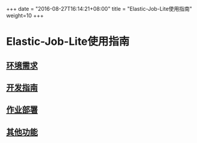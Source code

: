 
+++
date = "2016-08-27T16:14:21+08:00"
title = "Elastic-Job-Lite使用指南"
weight=10
+++

# Elastic-Job-Lite使用指南

## [环境需求](../env_required/)

## [开发指南](../dev_guide/)

## [作业部署](../deploy_guide/)

## [其他功能](../other_features/)

